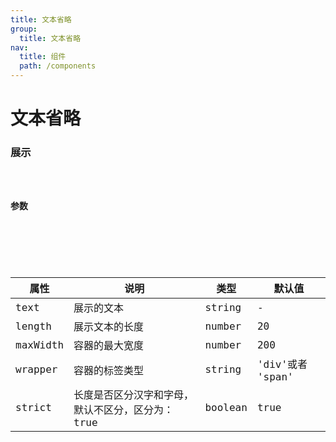 ```yaml
---
title: 文本省略
group: 
  title: 文本省略
nav:
  title: 组件
  path: /components
---
```


# 文本省略
### 展示

<code src="./demos/demo.tsx" />

### 参数

<API />

###
| 属性 | 说明 | 类型 | 默认值 |
| --- | --- | --- | --- |
| text | 展示的文本 | string | - |
| length | 展示文本的长度 | number | 20 |
| maxWidth | 容器的最大宽度 | number | 200 |
| wrapper | 容器的标签类型 | string | 'div'或者 'span' |
| strict | 长度是否区分汉字和字母，默认不区分，区分为：true | boolean | true |
